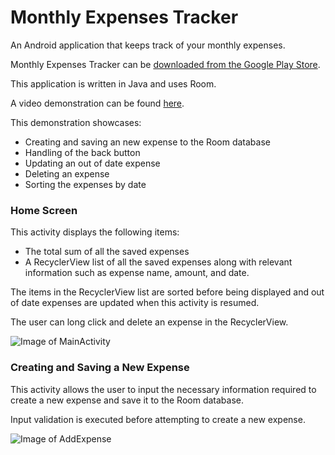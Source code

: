 # Monthly Expenses Tracker
An Android application that keeps track of your monthly expenses. 

Monthly Expenses Tracker can be [downloaded from the Google Play Store](https://play.google.com/store/apps/details?id=com.github.LRE323).

This application is written in Java and uses Room.

A video demonstration can be found [here](https://streamable.com/7d5nzz). 

This demonstration showcases:

* Creating and saving an new expense to the Room database
* Handling of the back button
* Updating an out of date expense
* Deleting an expense
* Sorting the expenses by date


### Home Screen

This activity displays the following items:

* The total sum of all the saved expenses
* A RecyclerView list of all the saved expenses along with relevant information such as expense name, amount, and date. 

The items in the RecyclerView list are sorted before being displayed and out of date expenses are updated when this activity is resumed.

The user can long click and delete an expense in the RecyclerView.

![Image of MainActivity](https://i.imgur.com/FjAobBl.jpg) 


### Creating and Saving a New Expense

This activity allows the user to input the necessary information required to create a new expense and save it to the Room database.

Input validation is executed before attempting to create a new expense.

![Image of AddExpense](https://i.imgur.com/fHznd3l.jpg)
